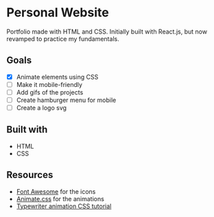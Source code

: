 # Personal Website 
Portfolio made with HTML and CSS.
Initially built with React.js, but now revamped to practice my fundamentals.

## Goals 
- [x] Animate elements using CSS
- [ ] Make it mobile-friendly
- [ ] Add gifs of the projects
- [ ] Create hamburger menu for mobile 
- [ ] Create a logo svg 

## Built with
* HTML
* CSS

## Resources 
* [Font Awesome](https://fontawesome.com/) for the icons 
* [Animate.css](https://animate.style/) for the animations 
* [Typewriter animation CSS tutorial](https://css-tricks.com/snippets/css/typewriter-effect/)




